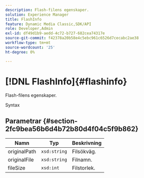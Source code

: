 ```yaml
---
description: Flash-filens egenskaper.
solution: Experience Manager
title: FlashInfo
feature: Dynamic Media Classic,SDK/API
role: Developer,Admin
exl-id: df49d1b9-aedd-4c72-b727-682cea74317e
source-git-commit: f42378a20b58e4c5ebc961c6526d7cecabc2ae38
workflow-type: tm+mt
source-wordcount: '25'
ht-degree: 0%

---
```


# [!DNL FlashInfo]{#flashinfo}

Flash-filens egenskaper.

Syntax

## Parametrar {#section-2fc9bea56b6d4b72b80d4f04c5f9b862}

| Namn | Typ | Beskrivning |
|---|---|---|
| originalPath | `xsd:string` | Filsökväg. |
| originalFile | `xsd:string` | Filnamn. |
| fileSize | `xsd:int` | Filstorlek. |
